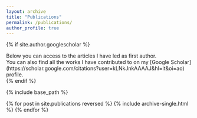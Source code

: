 ```yaml
---
layout: archive
title: "Publications"
permalink: /publications/
author_profile: true
---
```


{% if site.author.googlescholar %}
<div class="wordwrap">Below you can access to the articles I have led as first author.</div>
<div class="wordwrap">You can also find all the works I have contributed to on my [Google Scholar](https://scholar.google.com/citations?user=kLNkJnkAAAAJ&hl=it&oi=ao) profile.</div>
{% endif %}

{% include base_path %}

{% for post in site.publications reversed %}
  {% include archive-single.html %}
{% endfor %}
